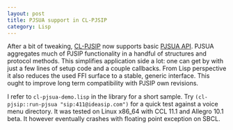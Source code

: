 ```yaml
---
layout: post
title: PJSUA support in CL-PJSIP
category: Lisp
---
```


After a bit of tweaking, [CL-PJSIP](https://github.com/varjagg/cl-pjsip) now supports basic [PJSUA API](http://www.pjsip.org/pjsip/docs/html/group__PJSUA__LIB.htm). PJSUA aggregates much of PJSIP functionality in a handful of structures and protocol methods. This simplifies application side a lot: one can get by with just a few lines of setup code and a couple callbacks. From Lisp perspective it also reduces the used FFI surface to a stable, generic interface. This ought to improve long term compatibility with PJSIP own revisions.

I refer to `cl-pjsua-demo.lisp` in the library for a short sample. Try `(cl-pjsip::run-pjsua "sip:411@ideasip.com")` for a quick test against a voice menu directory. It was tested on Linux x86_64 with CCL 11.1 and Allegro 10.1 beta. It however eventually crashes with floating point exception on SBCL. 

